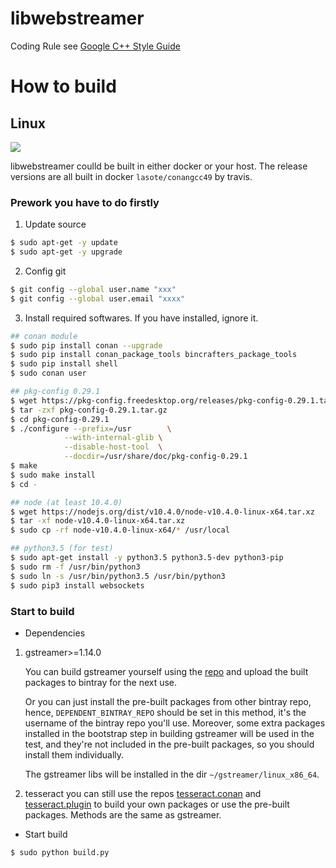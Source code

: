 # libwebstreamer

Coding Rule see [Google C++ Style Guide](https://google.github.io/styleguide/cppguide.html)

# How to build

## Linux

[![](https://www.travis-ci.org/yjjnls/libwebstreamer.svg?branch=master)](https://www.travis-ci.org/yjjnls/libwebstreamer)  

libwebstreamer coulld be built in either docker or your host. The release versions are all built in docker `lasote/conangcc49` by travis.

### Prework you have to do firstly

1.  Update source

```sh
$ sudo apt-get -y update
$ sudo apt-get -y upgrade
```

2.  Config git

```sh
$ git config --global user.name "xxx"
$ git config --global user.email "xxxx"
```

3.  Install required softwares. If you have installed, ignore it.

```sh
## conan module
$ sudo pip install conan --upgrade
$ sudo pip install conan_package_tools bincrafters_package_tools
$ sudo pip install shell
$ sudo conan user

## pkg-config 0.29.1
$ wget https://pkg-config.freedesktop.org/releases/pkg-config-0.29.1.tar.gz
$ tar -zxf pkg-config-0.29.1.tar.gz
$ cd pkg-config-0.29.1
$ ./configure --prefix=/usr        \
            --with-internal-glib \
            --disable-host-tool  \
            --docdir=/usr/share/doc/pkg-config-0.29.1
$ make
$ sudo make install
$ cd -

## node (at least 10.4.0)
$ wget https://nodejs.org/dist/v10.4.0/node-v10.4.0-linux-x64.tar.xz
$ tar -xf node-v10.4.0-linux-x64.tar.xz
$ sudo cp -rf node-v10.4.0-linux-x64/* /usr/local

## python3.5 (for test)
$ sudo apt-get install -y python3.5 python3.5-dev python3-pip
$ sudo rm -f /usr/bin/python3
$ sudo ln -s /usr/bin/python3.5 /usr/bin/python3
$ sudo pip3 install websockets
```

### Start to build
-   Dependencies

1.  gstreamer>=1.14.0

    You can build gstreamer yourself using the [repo](https://github.com/yjjnls/conan-gstreamer.git) and upload the built packages to bintray for the next use.  

    Or you can just install the pre-built packages from other bintray repo, hence, `DEPENDENT_BINTRAY_REPO` should be set in this method, it's the username of the bintray repo you'll use. Moreover, some extra packages installed in the bootstrap step in building gstreamer will be used in the test, and they're not included in the pre-built packages, so you should install them individually.

    The gstreamer libs will be installed in the dir `~/gstreamer/linux_x86_64`.

2.  tesseract
    you can still use the repos [tesseract.conan](https://github.com/yjjnls/tesseract.conan.git) and [tesseract.plugin](https://github.com/yjjnls/tesseract.plugin.git) to build your own packages or use the pre-built packages. Methods are the same as gstreamer.

-   Start build

```sh
$ sudo python build.py
```
